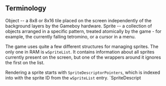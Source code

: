 ## Terminology

Object -- a 8x8 or 8x16 tile placed on the screen independently of the background layers by the Gameboy hardware.
Sprite -- a collection of objects arranged in a specific pattern, treated atomically by the game - for example,
the currently falling tetromino, or a cursor in a menu.

The game uses quite a few different structures for managing sprites. The only one in RAM is `wSpriteList`. It contains
information about all sprites currently present on the screen, but one of the wrappers around it ignores the first
on the list.

Rendering a sprite starts with `SpriteDescriptorPointers`, which is indexed into with the sprite ID from the `wSpriteList`
entry. `SpriteDescript
